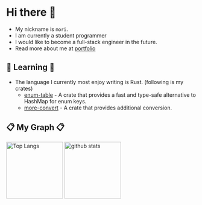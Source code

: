 # Hi there 👋

- My nickname is `mori`.
- I am currently a student programmer
- I would like to become a full-stack engineer in the future.
- Read more about me at [portfolio](https://moriyoshi-kasuga.github.io)

## 🌱 Learning 🌱

- The language I currently most enjoy writing is Rust. (following is my crates)
  - [enum-table](https://github.com/moriyoshi-kasuga/enum-table) - A crate that provides a fast and type-safe alternative to HashMap for enum keys.
  - [more-convert](https://github.com/moriyoshi-kasuga/more-convert) - A crate that provides additional conversion.

## 📋 My Graph 📋

<p align="left">
  <img alt="Top Langs" height="150px" src="https://github-readme-stats.vercel.app/api/top-langs/?username=moriyoshi-kasuga&layout=compact&show_icons=true&theme=onedark" />
  <img alt="github stats" height="150px" src="https://github-readme-stats.vercel.app/api?username=moriyoshi-kasuga&theme=onedark&show_icons=ture" />
</p>

